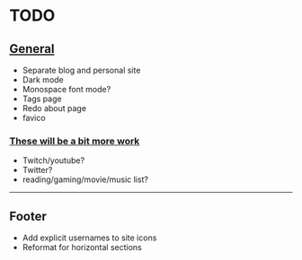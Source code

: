 # TODO

## <u>General</u>

* Separate blog and personal site
* Dark mode
* Monospace font mode?
* Tags page
* Redo about page
* favico

### <u>These will be a bit more work</u>
* Twitch/youtube?
* Twitter?
* reading/gaming/movie/music list?

---

## Footer

* Add explicit usernames to site icons
* Reformat for horizontal sections